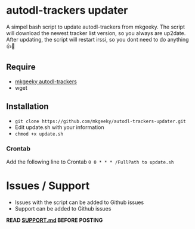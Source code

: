 # autodl-trackers updater
A simpel bash script to update autodl-trackers from mkgeeky.
The script will download the newest tracker list version, so you always are up2date.
After updating, the script will restart irssi, so you dont need to do anything 👍💪

## Require
- [mkgeeky autodl-trackers](https://github.com/mkgeeky/autodl-trackers)
- wget

## Installation
* `git clone https://github.com/mkgeeky/autodl-trackers-updater.git`
* Edit update.sh with your information
* `chmod +x update.sh`

### Crontab
Add the following line to Crontab
`0 0 * * * /FullPath to update.sh`

# Issues / Support
- Issues with the script can be added to Github issues
- Support can be added to Github issues

**READ [SUPPORT.md](https://github.com/mkgeeky/autodl-trackers-updater/blob/main/SUPPORT.md) BEFORE POSTING**
